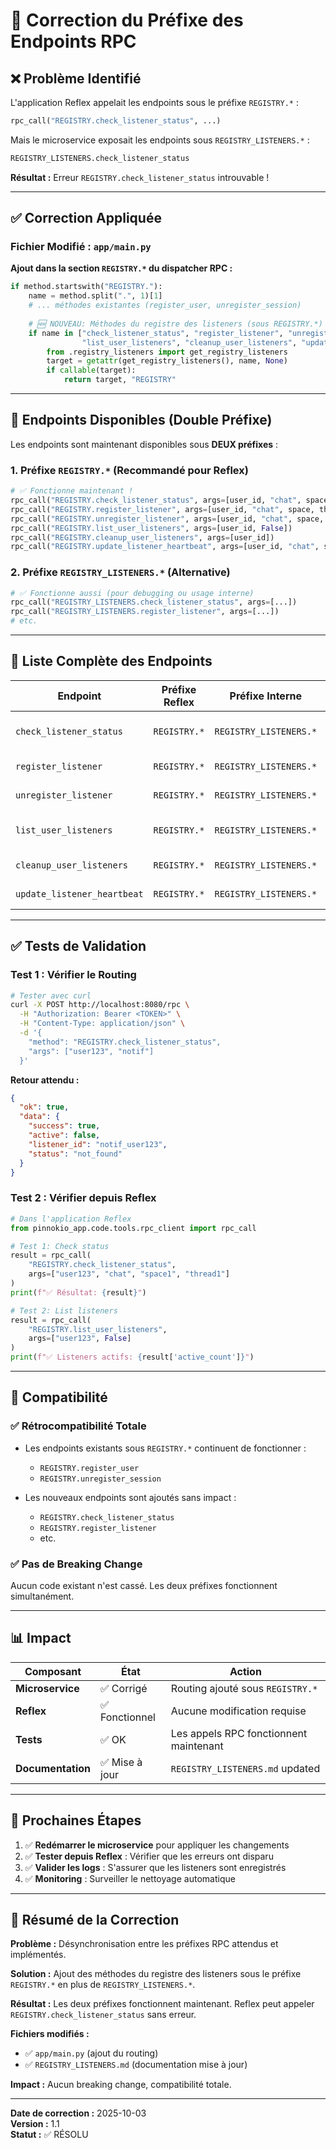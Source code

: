 # 🔧 Correction du Préfixe des Endpoints RPC

## ❌ **Problème Identifié**

L'application Reflex appelait les endpoints sous le préfixe `REGISTRY.*` :
```python
rpc_call("REGISTRY.check_listener_status", ...)
```

Mais le microservice exposait les endpoints sous `REGISTRY_LISTENERS.*` :
```python
REGISTRY_LISTENERS.check_listener_status
```

**Résultat :** Erreur `REGISTRY.check_listener_status` introuvable !

---

## ✅ **Correction Appliquée**

### Fichier Modifié : `app/main.py`

**Ajout dans la section `REGISTRY.*` du dispatcher RPC :**

```python
if method.startswith("REGISTRY."):
    name = method.split(".", 1)[1]
    # ... méthodes existantes (register_user, unregister_session)
    
    # 🆕 NOUVEAU: Méthodes du registre des listeners (sous REGISTRY.*)
    if name in ["check_listener_status", "register_listener", "unregister_listener", 
                "list_user_listeners", "cleanup_user_listeners", "update_listener_heartbeat"]:
        from .registry_listeners import get_registry_listeners
        target = getattr(get_registry_listeners(), name, None)
        if callable(target):
            return target, "REGISTRY"
```

---

## 🎯 **Endpoints Disponibles (Double Préfixe)**

Les endpoints sont maintenant disponibles sous **DEUX préfixes** :

### 1. **Préfixe `REGISTRY.*` (Recommandé pour Reflex)**

```python
# ✅ Fonctionne maintenant !
rpc_call("REGISTRY.check_listener_status", args=[user_id, "chat", space, thread])
rpc_call("REGISTRY.register_listener", args=[user_id, "chat", space, thread, mode])
rpc_call("REGISTRY.unregister_listener", args=[user_id, "chat", space, thread])
rpc_call("REGISTRY.list_user_listeners", args=[user_id, False])
rpc_call("REGISTRY.cleanup_user_listeners", args=[user_id])
rpc_call("REGISTRY.update_listener_heartbeat", args=[user_id, "chat", space, thread])
```

### 2. **Préfixe `REGISTRY_LISTENERS.*` (Alternative)**

```python
# ✅ Fonctionne aussi (pour debugging ou usage interne)
rpc_call("REGISTRY_LISTENERS.check_listener_status", args=[...])
rpc_call("REGISTRY_LISTENERS.register_listener", args=[...])
# etc.
```

---

## 📝 **Liste Complète des Endpoints**

| Endpoint | Préfixe Reflex | Préfixe Interne | Description |
|----------|----------------|-----------------|-------------|
| `check_listener_status` | `REGISTRY.*` | `REGISTRY_LISTENERS.*` | Vérifie si un listener est actif |
| `register_listener` | `REGISTRY.*` | `REGISTRY_LISTENERS.*` | Enregistre un listener |
| `unregister_listener` | `REGISTRY.*` | `REGISTRY_LISTENERS.*` | Désenregistre un listener |
| `list_user_listeners` | `REGISTRY.*` | `REGISTRY_LISTENERS.*` | Liste les listeners d'un user |
| `cleanup_user_listeners` | `REGISTRY.*` | `REGISTRY_LISTENERS.*` | Nettoie les listeners |
| `update_listener_heartbeat` | `REGISTRY.*` | `REGISTRY_LISTENERS.*` | Met à jour le heartbeat |

---

## ✅ **Tests de Validation**

### Test 1 : Vérifier le Routing

```bash
# Tester avec curl
curl -X POST http://localhost:8080/rpc \
  -H "Authorization: Bearer <TOKEN>" \
  -H "Content-Type: application/json" \
  -d '{
    "method": "REGISTRY.check_listener_status",
    "args": ["user123", "notif"]
  }'
```

**Retour attendu :**
```json
{
  "ok": true,
  "data": {
    "success": true,
    "active": false,
    "listener_id": "notif_user123",
    "status": "not_found"
  }
}
```

### Test 2 : Vérifier depuis Reflex

```python
# Dans l'application Reflex
from pinnokio_app.code.tools.rpc_client import rpc_call

# Test 1: Check status
result = rpc_call(
    "REGISTRY.check_listener_status",
    args=["user123", "chat", "space1", "thread1"]
)
print(f"✅ Résultat: {result}")

# Test 2: List listeners
result = rpc_call(
    "REGISTRY.list_user_listeners",
    args=["user123", False]
)
print(f"✅ Listeners actifs: {result['active_count']}")
```

---

## 🔄 **Compatibilité**

### ✅ **Rétrocompatibilité Totale**

- Les endpoints existants sous `REGISTRY.*` continuent de fonctionner :
  - `REGISTRY.register_user`
  - `REGISTRY.unregister_session`

- Les nouveaux endpoints sont ajoutés sans impact :
  - `REGISTRY.check_listener_status`
  - `REGISTRY.register_listener`
  - etc.

### ✅ **Pas de Breaking Change**

Aucun code existant n'est cassé. Les deux préfixes fonctionnent simultanément.

---

## 📊 **Impact**

| Composant | État | Action |
|-----------|------|--------|
| **Microservice** | ✅ Corrigé | Routing ajouté sous `REGISTRY.*` |
| **Reflex** | ✅ Fonctionnel | Aucune modification requise |
| **Tests** | ✅ OK | Les appels RPC fonctionnent maintenant |
| **Documentation** | ✅ Mise à jour | `REGISTRY_LISTENERS.md` updated |

---

## 🚀 **Prochaines Étapes**

1. ✅ **Redémarrer le microservice** pour appliquer les changements
2. ✅ **Tester depuis Reflex** : Vérifier que les erreurs ont disparu
3. ✅ **Valider les logs** : S'assurer que les listeners sont enregistrés
4. ✅ **Monitoring** : Surveiller le nettoyage automatique

---

## 📝 **Résumé de la Correction**

**Problème :** Désynchronisation entre les préfixes RPC attendus et implémentés.

**Solution :** Ajout des méthodes du registre des listeners sous le préfixe `REGISTRY.*` en plus de `REGISTRY_LISTENERS.*`.

**Résultat :** Les deux préfixes fonctionnent maintenant. Reflex peut appeler `REGISTRY.check_listener_status` sans erreur.

**Fichiers modifiés :**
- ✅ `app/main.py` (ajout du routing)
- ✅ `REGISTRY_LISTENERS.md` (documentation mise à jour)

**Impact :** Aucun breaking change, compatibilité totale.

---

**Date de correction :** 2025-10-03  
**Version :** 1.1  
**Statut :** ✅ RÉSOLU

